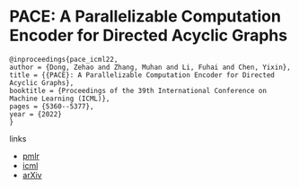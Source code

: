 # PACE: A Parallelizable Computation Encoder for Directed Acyclic Graphs

```
@inproceedings{pace_icml22,
author = {Dong, Zehao and Zhang, Muhan and Li, Fuhai and Chen, Yixin},
title = {{PACE}: A Parallelizable Computation Encoder for Directed Acyclic Graphs},
booktitle = {Proceedings of the 39th International Conference on Machine Learning (ICML)},
pages = {5360--5377},
year = {2022}
}
```

links
 - [pmlr](https://proceedings.mlr.press/v162/dong22b.html)
- [icml](https://icml.cc/Conferences/2022/Schedule?showEvent=17970)
- [arXiv](https://arxiv.org/abs/2203.10304)
